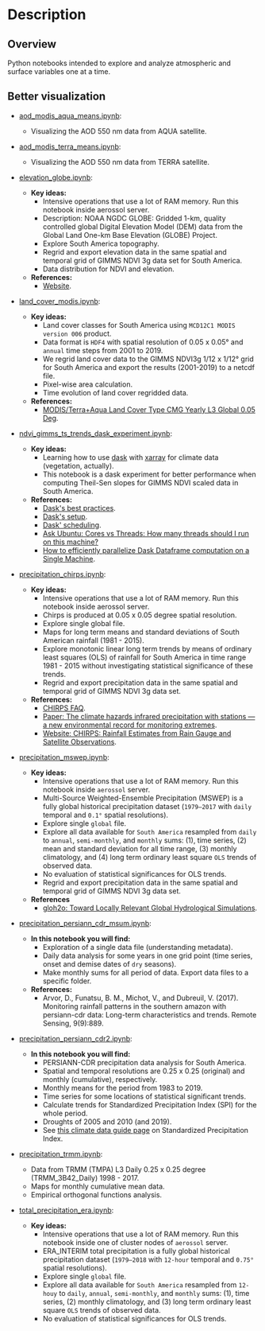 # Description

## Overview

Python notebooks intended to explore and analyze atmospheric and surface variables one at a time.

## Better visualization

- [aod_modis_aqua_means.ipynb](https://nbviewer.jupyter.org/github/SandroAlex/phd/blob/master/notebooks/single_variables/aod_modis_aqua_means.ipynb?flush_cache=true):
    - Visualizing the AOD 550 nm data from AQUA satellite. 

- [aod_modis_terra_means.ipynb](https://nbviewer.jupyter.org/github/SandroAlex/phd/blob/master/notebooks/single_variables/aod_modis_terra_means.ipynb?flush_cache=true):
    - Visualizing the AOD 550 nm data from TERRA satellite.

- [elevation_globe.ipynb](https://nbviewer.jupyter.org/github/SandroAlex/phd/blob/master/notebooks/single_variables/elevation_globe.ipynb?flush_cache=true):
    - **Key ideas:**
        - Intensive operations that use a lot of RAM memory. Run this notebook inside aerossol server.
        - Description: NOAA NGDC GLOBE: Gridded 1-km, quality controlled global Digital Elevation Model (DEM) data from the Global Land One-km Base Elevation (GLOBE) Project.
        - Explore South America topography.
        - Regrid and export elevation data in the same spatial and temporal grid of GIMMS NDVI 3g data set for South America.
        - Data distribution for NDVI and elevation.
    - **References:**
        - [Website](https://iridl.ldeo.columbia.edu/SOURCES/.NOAA/.NGDC/.GLOBE/).

- [land_cover_modis.ipynb](https://nbviewer.jupyter.org/github/SandroAlex/phd/blob/master/notebooks/single_variables/land_cover_modis.ipynb?flush_cache=true):
    - **Key ideas:**
        - Land cover classes for South America using `MCD12C1 MODIS version 006` product.
        - Data format is `HDF4` with spatial resolution of 0.05 x 0.05° and `annual` time steps from 2001 to 2019.
        - We regrid land cover data to the GIMMS NDVI3g 1/12 x 1/12° grid for South America and export the results (2001-2019) to a netcdf file.
        - Pixel-wise area calculation.
        - Time evolution of land cover regridded data.
    - **References:**
        - [MODIS/Terra+Aqua Land Cover Type CMG Yearly L3 Global 0.05 Deg](https://lpdaac.usgs.gov/products/mcd12c1v006/).

- [ndvi_gimms_ts_trends_dask_experiment.ipynb](https://nbviewer.jupyter.org/github/SandroAlex/phd/blob/master/notebooks/single_variables/ndvi_gimms_ts_trends_dask_experiment.ipynb?flush_cache=true):
    - **Key ideas:** 
        - Learning how to use [dask](https://docs.dask.org/en/latest/) with [xarray](http://xarray.pydata.org/en/stable/) for climate data (vegetation, actually).
        - This notebook is a dask experiment for better performance when computing Theil-Sen slopes for GIMMS NDVI scaled data in South America.
    - **References:**
        - [Dask's best practices](https://docs.dask.org/en/latest/best-practices.html).
        - [Dask's setup](https://docs.dask.org/en/latest/setup.html).
        - [Dask' scheduling](https://docs.dask.org/en/latest/scheduling.html).
        - [Ask Ubuntu: Cores vs Threads: How many threads should I run on this machine?](https://askubuntu.com/questions/668538/cores-vs-threads-how-many-threads-should-i-run-on-this-machine)
        - [How to efficiently parallelize Dask Dataframe computation on a Single Machine](https://medium.com/analytics-vidhya/how-to-efficiently-parallelize-dask-dataframe-computation-on-a-single-machine-1f10b5b02177).

- [precipitation_chirps.ipynb](https://nbviewer.jupyter.org/github/SandroAlex/phd/blob/master/notebooks/single_variables/precipitation_chirps.ipynb?flush_cache=true):
    - **Key ideas:**
        - Intensive operations that use a lot of RAM memory. Run this notebook inside aerossol server.
        - Chirps is produced at 0.05 x 0.05 degree spatial resolution.
        - Explore single global file.
        - Maps for long term means and standard deviations of South American rainfall (1981 - 2015).
        - Explore monotonic linear long term trends by means of ordinary least squares (OLS) of rainfall for South America in time range 1981 - 2015 without investigating statistical significance of these trends.
        - Regrid and export precipitation data in the same spatial and temporal grid of GIMMS NDVI 3g data set.
    - **References:**
        - [CHIRPS FAQ](https://wiki.chc.ucsb.edu/CHIRPS_FAQ).
        - [Paper: The climate hazards infrared precipitation with stations — a new environmental record for monitoring extremes](https://www.nature.com/articles/sdata201566).
        - [Website: CHIRPS: Rainfall Estimates from Rain Gauge and Satellite Observations](https://www.chc.ucsb.edu/data/chirps).

- [precipitation_mswep.ipynb](https://nbviewer.jupyter.org/github/SandroAlex/phd/blob/master/notebooks/single_variables/precipitation_mswep.ipynb?flush_cache=true):
    - **Key ideas:**
        - Intensive operations that use a lot of RAM memory. Run this notebook inside `aerossol` server.
        - Multi-Source Weighted-Ensemble Precipitation (MSWEP) is a fully global historical precipitation dataset (`1979–2017` with `daily` temporal and `0.1°` spatial resolutions).
        - Explore single `global` file.
        - Explore all data available for `South America` resampled from `daily` to `annual`, `semi-monthly`, and `monthly` sums: (1), time series, (2) mean and standard deviation for all time range, (3) monthly climatology, and (4) long term ordinary least square `OLS` trends of observed data.
        - No evaluation of statistical significances for OLS trends.
        - Regrid and export precipitation data in the same spatial and temporal grid of GIMMS NDVI 3g data set. 
    - **References**
        - [gloh2o: Toward Locally Relevant Global Hydrological Simulations](http://www.gloh2o.org/).

- [precipitation_persiann_cdr_msum.ipynb](https://nbviewer.jupyter.org/github/SandroAlex/phd/blob/master/notebooks/single_variables/precipitation_persiann_cdr_msum.ipynb?flush_cache=true):
    - **In this notebook you will find:**
        - Exploration of a single data file (understanding metadata).
        - Daily data analysis for some years in one grid point (time series, onset and demise dates of `dry` seasons).
        - Make monthly sums for all period of data. Export data files to a specific folder.
    - **References:**
        - Arvor, D., Funatsu, B. M., Michot, V., and Dubreuil, V. (2017). Monitoring rainfall patterns in the southern amazon with persiann-cdr data: Long-term characteristics and trends. Remote Sensing, 9(9):889.

- [precipitation_persiann_cdr2.ipynb](https://nbviewer.jupyter.org/github/SandroAlex/phd/blob/master/notebooks/single_variables/precipitation_persiann_cdr2.ipynb?flush_cache=true):
    - **In this notebook you will find:**
        - PERSIANN-CDR precipitation data analysis for South America.
        - Spatial and temporal resolutions are 0.25 x 0.25 (original) and monthly (cumulative), respectively.
        - Monthly means for the period from 1983 to 2019.
        - Time series for some locations of statistical significant trends.
        - Calculate trends for Standardized Precipitation Index (SPI) for the whole period.
        - Droughts of 2005 and 2010 (and 2019).
        - See [this climate data guide page](https://climatedataguide.ucar.edu/climate-data/standardized-precipitation-index-spi) on Standardized Precipitation Index.
    
- [precipitation_trmm.ipynb](https://nbviewer.jupyter.org/github/SandroAlex/phd/blob/master/notebooks/single_variables/precipitation_trmm.ipynb?flush_cache=true):
    - Data from TRMM (TMPA) L3 Daily 0.25 x 0.25 degree (TRMM_3B42_Daily) 1998 - 2017.
    - Maps for monthly cumulative mean data.
    - Empirical orthogonal functions analysis.

- [total_precipitation_era.ipynb](https://nbviewer.jupyter.org/github/SandroAlex/phd/blob/master/notebooks/single_variables/total_precipitation_era.ipynb?flush_cache=true):
    - **Key ideas:**
        - Intensive operations that use a lot of RAM memory. Run this notebook inside one of cluster nodes of `aerossol` server.
        - ERA_INTERIM total precipitation is a fully global historical precipitation dataset (`1979–2018` with `12-hour` temporal and `0.75°` spatial resolutions).
        - Explore single `global` file.
        - Explore all data available for `South America` resampled from `12-houy` to `daily`, `annual`, `semi-monthly`, and `monthly` sums: (1), time series, (2) monthly climatology, and (3) long term ordinary least square `OLS` trends of observed data.
        - No evaluation of statistical significances for OLS trends.